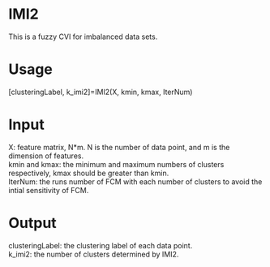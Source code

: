 # IMI2
This is a fuzzy CVI for imbalanced data sets.  

# Usage
[clusteringLabel, k_imi2]=IMI2(X, kmin, kmax, IterNum)  
# Input
X: feature matrix, N*m. N is the number of data point, and m is the dimension of features.  
kmin and kmax: the minimum and maximum numbers of clusters respectively, kmax should be greater than kmin.  
IterNum: the runs number of FCM with each number of clusters to avoid the intial sensitivity of FCM.  
# Output
clusteringLabel: the clustering label of each data point.  
k_imi2: the number of clusters determined by IMI2.  
